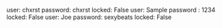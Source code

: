 user: chxrst password: chxrst locked: False  user: Sample password : 1234 locked: False   user: Joe password: sexybeats locked: False
